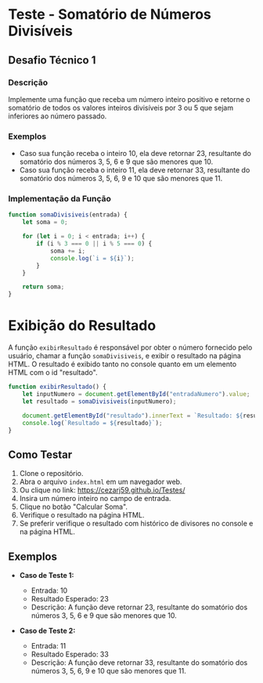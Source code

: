 # Teste - Somatório de Números Divisíveis

## Desafio Técnico 1

### Descrição
Implemente uma função que receba um número inteiro positivo e retorne o somatório de todos os valores inteiros divisíveis por 3 ou 5 que sejam inferiores ao número passado.

### Exemplos
- Caso sua função receba o inteiro 10, ela deve retornar 23, resultante do somatório dos números 3, 5, 6 e 9 que são menores que 10.
- Caso sua função receba o inteiro 11, ela deve retornar 33, resultante do somatório dos números 3, 5, 6, 9 e 10 que são menores que 11.

### Implementação da Função
```javascript
function somaDivisiveis(entrada) {
    let soma = 0;

    for (let i = 0; i < entrada; i++) {
        if (i % 3 === 0 || i % 5 === 0) {
            soma += i;
            console.log(`i = ${i}`);
        }
    }

    return soma;
}

```
# Exibição do Resultado

A função `exibirResultado` é responsável por obter o número fornecido pelo usuário, chamar a função `somaDivisiveis`, e exibir o resultado na página HTML. O resultado é exibido tanto no console quanto em um elemento HTML com o id "resultado".

```javascript
function exibirResultado() {
    let inputNumero = document.getElementById("entradaNumero").value;
    let resultado = somaDivisiveis(inputNumero);

    document.getElementById("resultado").innerText = `Resultado: ${resultado}`;
    console.log(`Resultado = ${resultado}`);
}
```
## Como Testar

1. Clone o repositório.
2. Abra o arquivo `index.html` em um navegador web.
3. Ou clique no link: https://cezarj59.github.io/Testes/
4. Insira um número inteiro no campo de entrada.
5. Clique no botão "Calcular Soma".
6. Verifique o resultado na página HTML.
7. Se preferir verifique o resultado com histórico de divisores no console e na página HTML.

## Exemplos

- **Caso de Teste 1:**
  - Entrada: 10
  - Resultado Esperado: 23
  - Descrição: A função deve retornar 23, resultante do somatório dos números 3, 5, 6 e 9 que são menores que 10.

- **Caso de Teste 2:**
  - Entrada: 11
  - Resultado Esperado: 33
  - Descrição: A função deve retornar 33, resultante do somatório dos números 3, 5, 6, 9 e 10 que são menores que 11.
